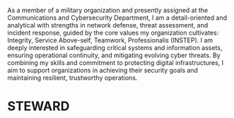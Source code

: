 As a member of a military organization and presently assigned at the Communications and Cybersecurity Department, I am a detail-oriented and analytical with strengths in network defense, threat assessment, and incident response, guided by the core values my organization cultivates: Integrity, Service Above-self, Teamwork, Professionalis (INSTEP). I am deeply interested in safeguarding critical systems and information assets, ensuring operational continuity, and mitigating evolving cyber threats. By combining my skills and commitment to protecting digital infrastructures, I aim to support organizations in achieving their security goals and maintaining resilient, trustworthy operations.
# STEWARD
